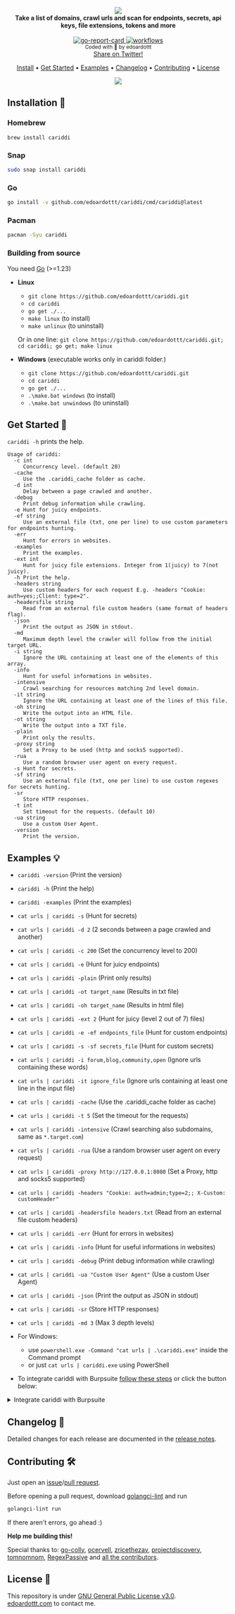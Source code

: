 <p align="center">
  <img src="https://github.com/edoardottt/images/blob/main/cariddi/logo.png"><br>
  <b>Take a list of domains, crawl urls and scan for endpoints, secrets, api keys, file extensions, tokens and more</b><br>
  <br>
  <!-- go-report-card -->
  <a href="https://goreportcard.com/report/github.com/edoardottt/cariddi">
    <img src="https://goreportcard.com/badge/github.com/edoardottt/cariddi" alt="go-report-card" />
  </a>
  <!-- workflows -->
  <a href="https://github.com/edoardottt/cariddi/actions">
    <img src="https://github.com/edoardottt/cariddi/workflows/Go/badge.svg?branch=main" alt="workflows" />
  </a>
  <br>
  <sub>
    Coded with 💙 by edoardottt
  </sub>
  <br>
  <!--Tweet button-->
  <a href="https://twitter.com/intent/tweet?url=https://github.com/edoardottt/cariddi&text=Take%20a%20list%20of%20domains,%20crawl%20urls%20and%20scan%20for%20endpoints,%20secrets,%20api%20keys,%20file%20extensions,%20tokens%20and%20more...%20%23network%20%23security%20%23infosec%20%23oss%20%23github%20%23bugbounty%20%23linux" target="_blank">Share on Twitter!
  </a>
</p>
<p align="center">
  <a href="#installation-">Install</a> •
  <a href="#get-started-">Get Started</a> •
  <a href="#examples-">Examples</a> •
  <a href="#changelog-">Changelog</a> •
  <a href="#contributing-">Contributing</a> •
  <a href="#license-">License</a>
</p>

<!--[![asciicast](https://asciinema.org/a/415989.svg)](https://asciinema.org/a/415989)-->

<p align="center">
  <img src="https://github.com/edoardottt/images/blob/main/cariddi/cariddi.gif">
</p>

Installation 📡
----------

### Homebrew

```
brew install cariddi
```

### Snap

```bash
sudo snap install cariddi
```

### Go

```bash
go install -v github.com/edoardottt/cariddi/cmd/cariddi@latest
```

### Pacman

```bash
pacman -Syu cariddi
```

### Building from source

You need [Go](https://go.dev/) (>=1.23)

- **Linux**

  - `git clone https://github.com/edoardottt/cariddi.git`
  - `cd cariddi`
  - `go get ./...`
  - `make linux` (to install)
  - `make unlinux` (to uninstall)

  Or in one line: `git clone https://github.com/edoardottt/cariddi.git; cd cariddi; go get; make linux`

- **Windows** (executable works only in cariddi folder.)

  - `git clone https://github.com/edoardottt/cariddi.git`
  - `cd cariddi`
  - `go get ./...`
  - `.\make.bat windows` (to install)
  - `.\make.bat unwindows` (to uninstall)

Get Started 🎉
----------

`cariddi -h` prints the help.

```
Usage of cariddi:
  -c int
     Concurrency level. (default 20)
  -cache
     Use the .cariddi_cache folder as cache.
  -d int
     Delay between a page crawled and another.
  -debug
     Print debug information while crawling.
  -e Hunt for juicy endpoints.
  -ef string
     Use an external file (txt, one per line) to use custom parameters for endpoints hunting.
  -err
     Hunt for errors in websites.
  -examples
     Print the examples.
  -ext int
     Hunt for juicy file extensions. Integer from 1(juicy) to 7(not juicy).
  -h Print the help.
  -headers string
     Use custom headers for each request E.g. -headers "Cookie: auth=yes;;Client: type=2".
  -headersfile string
     Read from an external file custom headers (same format of headers flag).
  -json
     Print the output as JSON in stdout.
  -md
     Maximum depth level the crawler will follow from the initial target URL.
  -i string
     Ignore the URL containing at least one of the elements of this array.
  -info
     Hunt for useful informations in websites.
  -intensive
     Crawl searching for resources matching 2nd level domain.
  -it string
     Ignore the URL containing at least one of the lines of this file.
  -oh string
     Write the output into an HTML file.
  -ot string
     Write the output into a TXT file.
  -plain
     Print only the results.
  -proxy string
     Set a Proxy to be used (http and socks5 supported).
  -rua
     Use a random browser user agent on every request.
  -s Hunt for secrets.
  -sf string
     Use an external file (txt, one per line) to use custom regexes for secrets hunting.
  -sr
     Store HTTP responses.
  -t int
     Set timeout for the requests. (default 10)
  -ua string
     Use a custom User Agent.
  -version
     Print the version.
```

Examples 💡
----------

- `cariddi -version` (Print the version)
- `cariddi -h` (Print the help)
- `cariddi -examples` (Print the examples)
- `cat urls | cariddi -s` (Hunt for secrets)
- `cat urls | cariddi -d 2` (2 seconds between a page crawled and another)
- `cat urls | cariddi -c 200` (Set the concurrency level to 200)
- `cat urls | cariddi -e` (Hunt for juicy endpoints)
- `cat urls | cariddi -plain` (Print only results)
- `cat urls | cariddi -ot target_name` (Results in txt file)
- `cat urls | cariddi -oh target_name` (Results in html file)
- `cat urls | cariddi -ext 2` (Hunt for juicy (level 2 out of 7) files)
- `cat urls | cariddi -e -ef endpoints_file` (Hunt for custom endpoints)
- `cat urls | cariddi -s -sf secrets_file` (Hunt for custom secrets)
- `cat urls | cariddi -i forum,blog,community,open` (Ignore urls containing these words)
- `cat urls | cariddi -it ignore_file` (Ignore urls containing at least one line in the input file)
- `cat urls | cariddi -cache` (Use the .cariddi_cache folder as cache)
- `cat urls | cariddi -t 5` (Set the timeout for the requests)
- `cat urls | cariddi -intensive` (Crawl searching also subdomains, same as `*.target.com`)
- `cat urls | cariddi -rua` (Use a random browser user agent on every request)
- `cat urls | cariddi -proxy http://127.0.0.1:8080` (Set a Proxy, http and socks5 supported)
- `cat urls | cariddi -headers "Cookie: auth=admin;type=2;; X-Custom: customHeader"`
- `cat urls | cariddi -headersfile headers.txt` (Read from an external file custom headers)
- `cat urls | cariddi -err` (Hunt for errors in websites)
- `cat urls | cariddi -info` (Hunt for useful informations in websites)
- `cat urls | cariddi -debug` (Print debug information while crawling)
- `cat urls | cariddi -ua "Custom User Agent"` (Use a custom User Agent)
- `cat urls | cariddi -json` (Print the output as JSON in stdout)
- `cat urls | cariddi -sr` (Store HTTP responses)
- `cat urls | cariddi -md 3` (Max 3 depth levels)

- For Windows:
  - use `powershell.exe -Command "cat urls | .\cariddi.exe"` inside the Command prompt
  - or just `cat urls | cariddi.exe` using PowerShell

- To integrate cariddi with Burpsuite [follow these steps](https://github.com/edoardottt/cariddi/wiki/BurpSuite-Integration) or click the button below:

<details>
  <summary>Integrate cariddi with Burpsuite</summary>

   Normally you use Burpsuite within your browser, so you just have to trust the burpsuite's certificate in the browser and you're done.  
   In order to use cariddi with the BurpSuite proxy you should do some steps further.  

   If you try to use cariddi with the option `-proxy http://127.0.0.1:8080` you will find this error in the burpsuite error log section:  

   ```bash
   Received fatal alert: bad_certificate (or something similar related to the certificate).
   ```

   To make cariddi working fine with Burpsuite you have also to trust the certificate within your entire pc, not just only the browser. These are the steps you have to follow:

   Go to Proxy tab in Bupsuite, then Options. Click on the CA Certificate button and export Certificate in DER format  

   ```bash
   openssl x509 -in burp.der -inform DER -out burp.pem -outform PEM
   sudo chown root:root burp.pem
   sudo chmod 644 burp.pem
   sudo cp burp.pem /usr/local/share/ca-certificates/
   sudo c_rehash
   cd /etc/ssl/certs/
   sudo ln -s /usr/local/share/ca-certificates/burp.pem
   sudo c_rehash .
   ```

   Source: Trust Burp Proxy certificate in Debian/Ubuntu  

   After these steps, in order to use cariddi with Burpsuite you have to:  

   1. Open Burpsuite, making sure that the proxy is listening.  
   2. Use cariddi with the flag `-proxy http://127.0.0.1:8080`.  
   3. You will see that requests and responses will be logged in Burpsuite.

</details>

Changelog 📌
-------

Detailed changes for each release are documented in the [release notes](https://github.com/edoardottt/cariddi/releases).

Contributing 🛠
-------

Just open an [issue](https://github.com/edoardottt/cariddi/issues)/[pull request](https://github.com/edoardottt/cariddi/pulls).

Before opening a pull request, download [golangci-lint](https://golangci-lint.run/usage/install/) and run

```bash
golangci-lint run
```

If there aren't errors, go ahead :)

**Help me building this!**

Special thanks to: [go-colly](http://go-colly.org/), [ocervell](https://github.com/ocervell), [zricethezav](https://github.com/gitleaks/gitleaks/blob/master/config/gitleaks.toml), [projectdiscovery](https://github.com/projectdiscovery/nuclei-templates/tree/master/file/keys), [tomnomnom](https://github.com/tomnomnom/gf/tree/master/examples), [RegexPassive](https://github.com/hahwul/RegexPassive) and [all the contributors](https://github.com/edoardottt/cariddi/wiki/Contributors).

License 📝
-------

This repository is under [GNU General Public License v3.0](https://github.com/edoardottt/cariddi/blob/main/LICENSE).  
[edoardottt.com](https://edoardottt.com/) to contact me.
